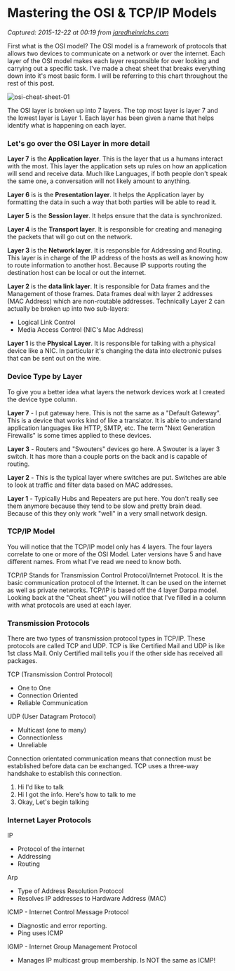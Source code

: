 # Mastering the OSI & TCP/IP Models

_Captured: 2015-12-22 at 00:19 from [jaredheinrichs.com](http://jaredheinrichs.com/mastering-the-osi-tcpip-models.html)_

First what is the OSI model? The OSI model is a framework of protocols that allows two devices to communicate on a network or over the internet. Each layer of the OSI model makes each layer responsible for over looking and carrying out a specific task. I've made a cheat sheet that breaks everything down into it's most basic form. I will be referring to this chart throughout the rest of this post.

![osi-cheat-sheet-01](http://jaredheinrichs.com/wp-content/uploads/2013/10/osi-cheat-sheet-01.png)

The OSI layer is broken up into 7 layers. The top most layer is layer 7 and the lowest layer is Layer 1. Each layer has been given a name that helps identify what is happening on each layer.

### Let's go over the OSI Layer in more detail

**Layer 7** is the **Application layer**. This is the layer that us a humans interact with the most. This layer the application sets up rules on how an application will send and receive data. Much like Languages, if both people don't speak the same one, a conversation will not likely amount to anything.

**Layer 6** is is the **Presentation layer**. It helps the Application layer by formatting the data in such a way that both parties will be able to read it.

**Layer 5** is the **Session layer**. It helps ensure that the data is synchronized.

**Layer 4** is the **Transport layer**. It is responsible for creating and managing the packets that will go out on the network.

**Layer 3** is the **Network layer**. It is responsible for Addressing and Routing. This layer is in charge of the IP address of the hosts as well as knowing how to route information to another host. Because IP supports routing the destination host can be local or out the internet.

**Layer 2** is the **data link layer**. It is responsible for Data frames and the Management of those frames. Data frames deal with layer 2 addresses (MAC Address) which are non-routable addresses. Technically Layer 2 can actually be broken up into two sub-layers:

  * Logical Link Control
  * Media Access Control (NIC's Mac Address)

**Layer 1** is the **Physical Layer**. It is responsible for talking with a physical device like a NIC. In particular it's changing the data into electronic pulses that can be sent out on the wire.

### Device Type by Layer

To give you a better idea what layers the network devices work at I created the device type column.

**Layer 7** - I put gateway here. This is not the same as a "Default Gateway". This is a device that works kind of like a translator. It is able to understand application languages like HTTP, SMTP, etc. The term "Next Generation Firewalls" is some times applied to these devices.

**Layer 3** - Routers and "Swouters" devices go here. A Swouter is a layer 3 switch. It has more than a couple ports on the back and is capable of routing.

**Layer 2** - This is the typical layer where switches are put. Switches are able to look at traffic and filter data based on MAC addresses.

**Layer 1** - Typically Hubs and Repeaters are put here. You don't really see them anymore because they tend to be slow and pretty brain dead. Because of this they only work "well" in a very small network design.

### TCP/IP Model

You will notice that the TCP/IP model only has 4 layers. The four layers correlate to one or more of the OSI Model. Later versions have 5 and have different names. From what I've read we need to know both.

TCP/IP Stands for Transmission Control Protocol/Internet Protocol. It is the basic communication protocol of the Internet. It can be used on the internet as well as private networks. TCP/IP is based off the 4 layer Darpa model. Looking back at the "Cheat sheet" you will notice that I've filled in a column with what protocols are used at each layer.

### Transmission Protocols

There are two types of transmission protocol types in TCP/IP. These protocols are called TCP and UDP. TCP is like Certified Mail and UDP is like 1st class Mail. Only Certified mail tells you if the other side has received all packages.

TCP (Transmission Control Protocol)

  * One to One
  * Connection Oriented
  * Reliable Communication

UDP (User Datagram Protocol)

  * Multicast (one to many)
  * Connectionless
  * Unreliable

Connection orientated communication means that connection must be established before data can be exchanged. TCP uses a three-way handshake to establish this connection.

  1. Hi I'd like to talk
  2. Hi I got the info. Here's how to talk to me
  3. Okay, Let's begin talking

### Internet Layer Protocols

IP

  * Protocol of the internet
  * Addressing
  * Routing

Arp

  * Type of Address Resolution Protocol
  * Resolves IP addresses to Hardware Address (MAC)

ICMP - Internet Control Message Protocol

  * Diagnostic and error reporting.
  * Ping uses ICMP

IGMP - Internet Group Management Protocol

  * Manages IP multicast group membership. Is NOT the same as ICMP!
